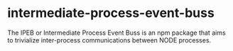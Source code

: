 # intermediate-process-event-buss
The IPEB or Intermediate Process Event Buss is an npm package that aims to trivialize inter-process communications between NODE processes.
